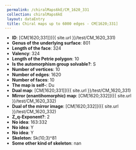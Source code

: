 ```yaml
--- 
 permalink: /chiralMaps6kE/CM_1620_331 
 collection: chiralMaps6kE
 layout: dataEntry
 title: Chiral maps up to 6000 edges - CM[1620;331]
---
```


- **ID**: [CM[1620;331]]({{ site.url }}/test/CM_1620_331)
- **Genus of the underlying surface**: 801
- **Length of the face**: 324
- **Valency**: 324
- **Length of the Petrie polygon**: 10
- **Is the automorphism group solvable?**: S
- **Number of vertices**: 10
- **Number of edges**: 1620
- **Number of faces**: 10
- **The map is self-**: Du
- **Dual map**: [CM[1620;331]]({{ site.url }}/test/CM_1620_331)
- **Mirror (enantihomorphic) map**: [CM[1620;332]]({{ site.url }}/test/CM_1620_332)
- **Dual of the mirror image**: [CM[1620;332]]({{ site.url }}/test/CM_1620_332)
- **Z_q-Exponent?**: 2
- **No idea**:  163:332
- **No idea**: Y
- **No idea**: Y
- **Skeleton**: Sk(10;3)^81
- **Some other kind of skeleton**: nan
